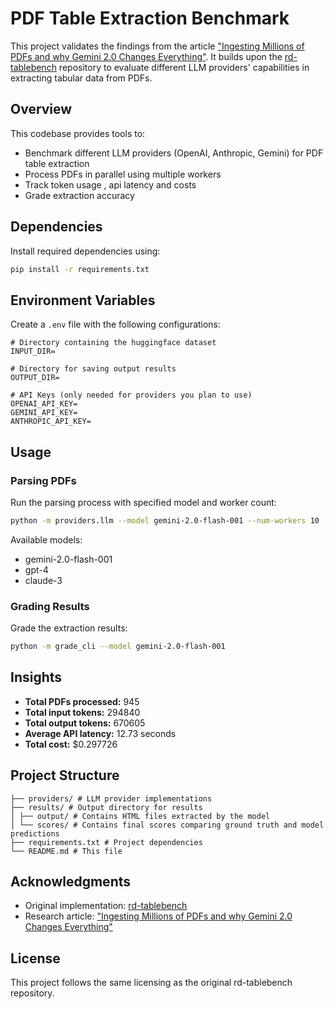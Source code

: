 # PDF Table Extraction Benchmark

This project validates the findings from the article ["Ingesting Millions of PDFs and why Gemini 2.0 Changes Everything"](https://www.sergey.fyi/articles/gemini-flash-2). It builds upon the [rd-tablebench](https://github.com/Filimoa/rd-tablebench) repository to evaluate different LLM providers' capabilities in extracting tabular data from PDFs.

## Overview

This codebase provides tools to:
- Benchmark different LLM providers (OpenAI, Anthropic, Gemini) for PDF table extraction
- Process PDFs in parallel using multiple workers
- Track token usage , api latency and costs
- Grade extraction accuracy

## Dependencies

Install required dependencies using:

```bash
pip install -r requirements.txt
```

## Environment Variables

Create a `.env` file with the following configurations:

```env
# Directory containing the huggingface dataset
INPUT_DIR=

# Directory for saving output results
OUTPUT_DIR=

# API Keys (only needed for providers you plan to use)
OPENAI_API_KEY=
GEMINI_API_KEY=
ANTHROPIC_API_KEY=
```

## Usage

### Parsing PDFs

Run the parsing process with specified model and worker count:

```bash
python -m providers.llm --model gemini-2.0-flash-001 --num-workers 10
```

Available models:
- gemini-2.0-flash-001
- gpt-4
- claude-3

### Grading Results

Grade the extraction results:

```bash
python -m grade_cli --model gemini-2.0-flash-001
```

## Insights

- **Total PDFs processed:** 945
- **Total input tokens:** 294840
- **Total output tokens:** 670605
- **Average API latency:** 12.73 seconds
- **Total cost:** $0.297726

## Project Structure

```
├── providers/ # LLM provider implementations
├── results/ # Output directory for results
│ ├── output/ # Contains HTML files extracted by the model
│ └── scores/ # Contains final scores comparing ground truth and model predictions
├── requirements.txt # Project dependencies
└── README.md # This file
```

## Acknowledgments

- Original implementation: [rd-tablebench](https://github.com/Filimoa/rd-tablebench)
- Research article: ["Ingesting Millions of PDFs and why Gemini 2.0 Changes Everything"](https://www.sergey.fyi/articles/gemini-flash-2)

## License

This project follows the same licensing as the original rd-tablebench repository.

